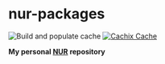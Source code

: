 # nur-packages

![Build and populate cache](https://github.com/meain/nur-packages/workflows/Build%20and%20populate%20cache/badge.svg)
[![Cachix Cache](https://img.shields.io/badge/cachix-meain-blue.svg)](https://meain.cachix.org)

**My personal [NUR](https://github.com/nix-community/NUR) repository**
